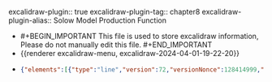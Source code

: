 excalidraw-plugin:: true
excalidraw-plugin-tag:: chapter8
excalidraw-plugin-alias:: Solow Model Production Function

- #+BEGIN_IMPORTANT
  This file is used to store excalidraw information, Please do not manually edit this file.
  #+END_IMPORTANT
- {{renderer excalidraw-menu, excalidraw-2024-04-01-19-22-20}}
- ```json
  {"elements":[{"type":"line","version":72,"versionNonce":128414999,"isDeleted":false,"id":"TbjXq1D_gc8x_5CQfLBIZ","fillStyle":"solid","strokeWidth":2,"strokeStyle":"solid","roughness":1,"opacity":100,"angle":0,"x":334.2826933170017,"y":106.70611634360498,"strokeColor":"#1e1e1e","backgroundColor":"transparent","width":0,"height":440.9593963623047,"seed":649109881,"groupIds":[],"frameId":null,"roundness":{"type":2},"boundElements":[],"updated":1711992289361,"link":null,"locked":false,"startBinding":null,"endBinding":null,"lastCommittedPoint":null,"startArrowhead":null,"endArrowhead":null,"points":[[0,0],[0,440.9593963623047]]},{"type":"line","version":136,"versionNonce":1082608601,"isDeleted":false,"id":"fyf_buEwbsDoozolBKXvi","fillStyle":"solid","strokeWidth":2,"strokeStyle":"solid","roughness":1,"opacity":100,"angle":0,"x":332.7350858951267,"y":549.0384375105971,"strokeColor":"#1e1e1e","backgroundColor":"transparent","width":542.4699401855469,"height":0,"seed":1324354137,"groupIds":[],"frameId":null,"roundness":{"type":2},"boundElements":[],"updated":1711992289361,"link":null,"locked":false,"startBinding":null,"endBinding":null,"lastCommittedPoint":null,"startArrowhead":null,"endArrowhead":null,"points":[[0,0],[542.4699401855469,0]]},{"type":"text","version":4,"versionNonce":1732688439,"isDeleted":false,"id":"_5C2Y-HL9DWc-zpQ3F-Z-","fillStyle":"solid","strokeWidth":2,"strokeStyle":"solid","roughness":1,"opacity":100,"angle":0,"x":861,"y":564.0012321472168,"strokeColor":"#1e1e1e","backgroundColor":"transparent","width":9.739990234375,"height":25,"seed":509580761,"groupIds":[],"frameId":null,"roundness":null,"boundElements":[],"updated":1711992289361,"link":null,"locked":false,"fontSize":20,"fontFamily":1,"text":"k","textAlign":"left","verticalAlign":"top","containerId":null,"originalText":"k","lineHeight":1.25,"baseline":17},{"type":"text","version":4,"versionNonce":558000313,"isDeleted":false,"id":"2oAHMll9ek4ijAbYQGPIa","fillStyle":"solid","strokeWidth":2,"strokeStyle":"solid","roughness":1,"opacity":100,"angle":0,"x":305,"y":116.0012321472168,"strokeColor":"#1e1e1e","backgroundColor":"transparent","width":9.379989624023438,"height":25,"seed":1508729177,"groupIds":[],"frameId":null,"roundness":null,"boundElements":[],"updated":1711992289361,"link":null,"locked":false,"fontSize":20,"fontFamily":1,"text":"y","textAlign":"left","verticalAlign":"top","containerId":null,"originalText":"y","lineHeight":1.25,"baseline":17},{"type":"line","version":202,"versionNonce":1493195607,"isDeleted":false,"id":"TTwLxJcxr1BehruAVoEbt","fillStyle":"solid","strokeWidth":2,"strokeStyle":"solid","roughness":1,"opacity":100,"angle":0,"x":333.4514465332031,"y":551.179515838623,"strokeColor":"#e03131","backgroundColor":"transparent","width":545.8207702636719,"height":365.78233337402344,"seed":1791345687,"groupIds":[],"frameId":null,"roundness":{"type":2},"boundElements":[],"updated":1711992289361,"link":null,"locked":false,"startBinding":null,"endBinding":null,"lastCommittedPoint":null,"startArrowhead":null,"endArrowhead":null,"points":[[0,0],[105.86767578125,-197.78872680664062],[545.8207702636719,-365.78233337402344]]},{"type":"line","version":122,"versionNonce":371416217,"isDeleted":false,"id":"PARTwHRuy4mkAr9Mpy3J1","fillStyle":"solid","strokeWidth":2,"strokeStyle":"dotted","roughness":1,"opacity":100,"angle":0,"x":581.3212280273438,"y":289.3630485534668,"strokeColor":"#1971c2","backgroundColor":"transparent","width":0,"height":258.6467590332031,"seed":764647991,"groupIds":[],"frameId":null,"roundness":{"type":2},"boundElements":[],"updated":1711992293733,"link":null,"locked":false,"startBinding":null,"endBinding":null,"lastCommittedPoint":null,"startArrowhead":null,"endArrowhead":null,"points":[[0,0],[0,258.6467590332031]]},{"type":"line","version":75,"versionNonce":1630066807,"isDeleted":false,"id":"L17PKsnXon7XUZrUiLia8","fillStyle":"solid","strokeWidth":2,"strokeStyle":"dotted","roughness":1,"opacity":100,"angle":0,"x":514.1238403320312,"y":317.2563285827637,"strokeColor":"#1971c2","backgroundColor":"transparent","width":1.1368683772161603e-13,"height":232.65530395507824,"seed":1774703065,"groupIds":[],"frameId":null,"roundness":{"type":2},"boundElements":[],"updated":1711992289361,"link":null,"locked":false,"startBinding":null,"endBinding":null,"lastCommittedPoint":null,"startArrowhead":null,"endArrowhead":null,"points":[[0,0],[-1.1368683772161603e-13,232.65530395507824]]},{"type":"line","version":37,"versionNonce":1153977977,"isDeleted":false,"id":"xzHlLY-zuImAHwVkXE3SJ","fillStyle":"solid","strokeWidth":2,"strokeStyle":"dotted","roughness":1,"opacity":100,"angle":0,"x":513.4898681640625,"y":315.3545036315918,"strokeColor":"#1971c2","backgroundColor":"transparent","width":69.09930419921875,"height":0,"seed":320257689,"groupIds":[],"frameId":null,"roundness":{"type":2},"boundElements":[],"updated":1711992289361,"link":null,"locked":false,"startBinding":null,"endBinding":null,"lastCommittedPoint":null,"startArrowhead":null,"endArrowhead":null,"points":[[0,0],[69.09930419921875,0]]},{"type":"line","version":20,"versionNonce":2022677367,"isDeleted":true,"id":"blyChmFQDoigaoSurti6S","fillStyle":"solid","strokeWidth":2,"strokeStyle":"dotted","roughness":1,"opacity":100,"angle":0,"x":580.6873168945312,"y":287.4612236022949,"strokeColor":"#f08c00","backgroundColor":"transparent","width":0,"height":24.723602294921875,"seed":1614410295,"groupIds":[],"frameId":null,"roundness":{"type":2},"boundElements":[],"updated":1711992275027,"link":null,"locked":false,"startBinding":null,"endBinding":null,"lastCommittedPoint":null,"startArrowhead":null,"endArrowhead":null,"points":[[0,0],[0,24.723602294921875]]},{"type":"text","version":2,"versionNonce":1866637783,"isDeleted":true,"id":"N-nGdNNYiVhwVbiy6ZsWN","fillStyle":"solid","strokeWidth":2,"strokeStyle":"dotted","roughness":1,"opacity":100,"angle":0,"x":605,"y":298.0012321472168,"strokeColor":"#f08c00","backgroundColor":"transparent","width":9.999984741210938,"height":25,"seed":1437928793,"groupIds":[],"frameId":null,"roundness":null,"boundElements":[],"updated":1711992274826,"link":null,"locked":false,"fontSize":20,"fontFamily":1,"text":"","textAlign":"left","verticalAlign":"top","containerId":null,"originalText":"","lineHeight":1.25,"baseline":17},{"type":"arrow","version":31,"versionNonce":92582295,"isDeleted":true,"id":"KCO70za9ZJPR-JUJFNMNy","fillStyle":"solid","strokeWidth":1,"strokeStyle":"solid","roughness":1,"opacity":100,"angle":0,"x":580.0534057617188,"y":314.7205619812012,"strokeColor":"#f08c00","backgroundColor":"transparent","width":22.82177734375,"height":17.1163330078125,"seed":1218524921,"groupIds":[],"frameId":null,"roundness":{"type":2},"boundElements":[],"updated":1711992289361,"link":null,"locked":false,"startBinding":null,"endBinding":null,"lastCommittedPoint":null,"startArrowhead":"arrow","endArrowhead":"arrow","points":[[0,0],[22.82177734375,-17.1163330078125]]},{"type":"text","version":2,"versionNonce":624823287,"isDeleted":true,"id":"pflu-T5N54Yu3E8oVOHxX","fillStyle":"solid","strokeWidth":1,"strokeStyle":"solid","roughness":1,"opacity":100,"angle":0,"x":586.4643020629883,"y":293.6623954772949,"strokeColor":"#f08c00","backgroundColor":"transparent","width":9.999984741210938,"height":25,"seed":679614329,"groupIds":[],"frameId":null,"roundness":null,"boundElements":[],"updated":1711992288856,"link":null,"locked":false,"fontSize":20,"fontFamily":1,"text":"","textAlign":"center","verticalAlign":"middle","containerId":"KCO70za9ZJPR-JUJFNMNy","originalText":"","lineHeight":1.25,"baseline":17},{"type":"arrow","version":55,"versionNonce":1172431289,"isDeleted":false,"id":"BcbCIyN_wOOGyMn0OX6eu","fillStyle":"solid","strokeWidth":4,"strokeStyle":"solid","roughness":1,"opacity":100,"angle":0,"x":581.9552001953125,"y":283.6576042175293,"strokeColor":"#f08c00","backgroundColor":"transparent","width":0.63397216796875,"height":35.50054931640625,"seed":388352601,"groupIds":[],"frameId":null,"roundness":{"type":2},"boundElements":[],"updated":1711992322119,"link":null,"locked":false,"startBinding":{"elementId":"8z3isFltW_lv2RC55jX9m","focus":1.6076214904507522,"gap":12.97332763671875},"endBinding":null,"lastCommittedPoint":null,"startArrowhead":null,"endArrowhead":null,"points":[[0,0],[0.63397216796875,35.50054931640625]]},{"type":"text","version":16,"versionNonce":781140633,"isDeleted":false,"id":"8z3isFltW_lv2RC55jX9m","fillStyle":"solid","strokeWidth":4,"strokeStyle":"solid","roughness":1,"opacity":100,"angle":0,"x":594.9285278320312,"y":283.4206352233887,"strokeColor":"#f08c00","backgroundColor":"transparent","width":40.79997253417969,"height":25,"seed":176445975,"groupIds":[],"frameId":null,"roundness":null,"boundElements":[{"id":"BcbCIyN_wOOGyMn0OX6eu","type":"arrow"}],"updated":1711992322119,"link":null,"locked":false,"fontSize":20,"fontFamily":1,"text":"MPK","textAlign":"left","verticalAlign":"top","containerId":null,"originalText":"MPK","lineHeight":1.25,"baseline":17},{"type":"text","version":15,"versionNonce":1719570359,"isDeleted":false,"id":"8htMR0wOOZnL06Oh8lQNS","fillStyle":"solid","strokeWidth":4,"strokeStyle":"solid","roughness":1,"opacity":100,"angle":0,"x":908,"y":170.0012321472168,"strokeColor":"#e03131","backgroundColor":"transparent","width":133.1198272705078,"height":25,"seed":709647799,"groupIds":[],"frameId":null,"roundness":null,"boundElements":[],"updated":1711992335389,"link":null,"locked":false,"fontSize":20,"fontFamily":1,"text":"f(k) = output","textAlign":"left","verticalAlign":"top","containerId":null,"originalText":"f(k) = output","lineHeight":1.25,"baseline":17},{"type":"text","version":17,"versionNonce":438547641,"isDeleted":false,"id":"Gf6S2AaotXaVCCpioce7w","fillStyle":"solid","strokeWidth":4,"strokeStyle":"solid","roughness":1,"opacity":100,"angle":0,"x":543.7321166992188,"y":330.4921684265137,"strokeColor":"#1971c2","backgroundColor":"transparent","width":5.4199981689453125,"height":25,"seed":552857849,"groupIds":[],"frameId":null,"roundness":null,"boundElements":[],"updated":1711992348261,"link":null,"locked":false,"fontSize":20,"fontFamily":1,"text":"1","textAlign":"left","verticalAlign":"top","containerId":null,"originalText":"1","lineHeight":1.25,"baseline":17},{"id":"v8o0LXGlX5xVL7dQ4kPC1","type":"text","x":670.0726318359375,"y":356.56049728393555,"width":323.95965576171875,"height":25,"angle":0,"strokeColor":"#2f9e44","backgroundColor":"transparent","fillStyle":"solid","strokeWidth":2,"strokeStyle":"solid","roughness":1,"opacity":100,"groupIds":[],"frameId":null,"roundness":null,"seed":467592025,"version":110,"versionNonce":893400823,"isDeleted":false,"boundElements":null,"updated":1711992388447,"link":null,"locked":false,"text":"Note: Diminishing returns on MPK.","fontSize":20,"fontFamily":1,"textAlign":"left","verticalAlign":"top","baseline":17,"containerId":null,"originalText":"Note: Diminishing returns on MPK.","lineHeight":1.25}],"files":{},"appState":{"gridSize":null,"viewBackgroundColor":"#ffffff","zoom":{"value":1},"offsetTop":19.998767852783203,"offsetLeft":0,"scrollX":0,"scrollY":0,"viewModeEnabled":false,"zenModeEnabled":false}}
  ```